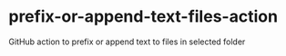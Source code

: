 # prefix-or-append-text-files-action
GitHub action to prefix or append text to files in selected folder
